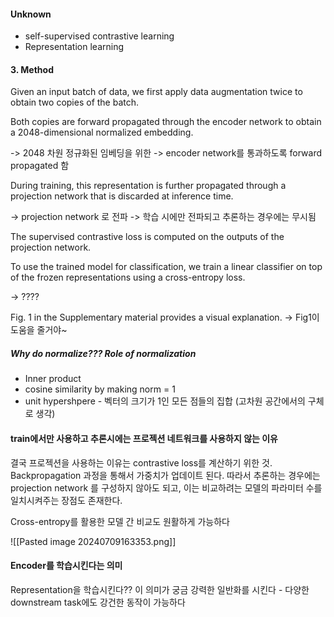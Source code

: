 
#### Unknown

- self-supervised contrastive learning
- Representation learning




#### 3. Method

Given an input batch of data, 
we first apply data augmentation twice to obtain two copies of the batch. 

Both copies are forward propagated through the encoder network to obtain a 2048-dimensional normalized embedding. 


-> 2048 차원 정규화된 임베딩을 위한
-> encoder network를 통과하도록 forward propagated 함

During training, this representation is further propagated through a projection network that is discarded at inference time.

-> projection network 로 전파
-> 학습 시에만 전파되고 추론하는 경우에는 무시됨

The supervised contrastive loss is computed on the outputs of the projection network. 

To use the trained model for classification, we train a linear classifier on top of the frozen representations using a cross-entropy loss. 

-> ????


Fig. 1 in the Supplementary material provides a visual explanation.
-> Fig1이 도움을 줄거야~



##### Why do normalize??? Role of normalization

- Inner product
- cosine similarity by making norm = 1
- unit hypershpere - 벡터의 크기가 1인 모든 점들의 집합 (고차원 공간에서의 구체로 생각)


#### train에서만 사용하고 추론시에는 프로젝션 네트워크를 사용하지 않는 이유

결국 프로젝션을 사용하는 이유는 contrastive loss를 계산하기 위한 것. Backpropagation 과정을 통해서 가중치가 업데이트 된다. 따라서 추론하는 경우에는 projection network 를 구성하지 않아도 되고, 이는 비교하려는 모델의 파라미터 수를 일치시켜주는 장점도 존재한다. 

Cross-entropy를 활용한 모델 간 비교도 원활하게 가능하다 



![[Pasted image 20240709163353.png]]



#### Encoder를 학습시킨다는 의미

Representation을 학습시킨다?? 이 의미가 궁금
	강력한 일반화를 시킨다 - 다양한 downstream task에도 강건한 동작이 가능하다




